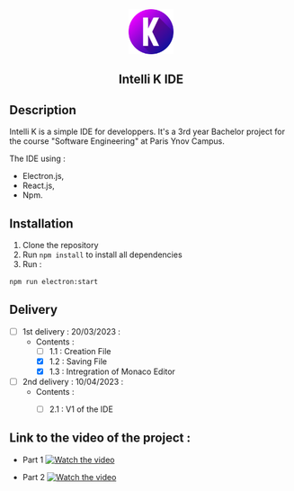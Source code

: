 <div align="center">
    <a href="https://github.com/KevOneRedOne/Intelli-K_IDE">
        <img src="/public/images/logo/IntelliK-512.png" alt="Logo" width="80" height="80">
    </a>
    <h2 align="center">Intelli K IDE</h2>
</div>

## Description
Intelli K is a simple IDE for developpers. It's a 3rd year Bachelor project for the course "Software Engineering" at Paris Ynov Campus.

The IDE using :
- Electron.js, 
- React.js,
- Npm.

## Installation
1. Clone the repository
2. Run `npm install` to install all dependencies
3. Run :
```sh
npm run electron:start
```

## Delivery
- [ ] 1st delivery : 20/03/2023 :
    - Contents :
        - [ ] 1.1 : Creation File
        - [X] 1.2 : Saving File
        - [X] 1.3 : Intregration of Monaco Editor
    
- [ ] 2nd delivery : 10/04/2023 :
    - Contents :
        - [ ] 2.1 : V1 of the IDE


## Link to the video of the project :
- Part 1
[![Watch the video](https://i9.ytimg.com/vi_webp/yhwlpI0G07E/mq2.webp?sqp=CPCT0aEG-oaymwEmCMACELQB8quKqQMa8AEB-AH-CIAC0AWKAgwIABABGFggVChlMA8=&rs=AOn4CLC2oyuLxBF_ZX3i00lTgPeJiQMraw)](https://youtu.be/yhwlpI0G07E)

- Part 2 
[![Watch the video](https://i9.ytimg.com/vi_webp/yhwlpI0G07E/mq2.webp?sqp=CPCT0aEG-oaymwEmCMACELQB8quKqQMa8AEB-AH-CIAC0AWKAgwIABABGFggVChlMA8=&rs=AOn4CLC2oyuLxBF_ZX3i00lTgPeJiQMraw)](https://youtu.be/4OXW2RUVL18)